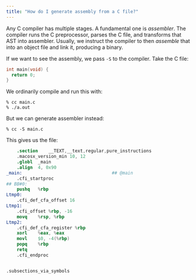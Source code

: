 ```yaml
---
title: "How do I generate assembly from a C file?"
---
```


Any C compiler has multiple stages. A fundamental one is _assembler_. The compiler runs the C preprocessor, parses the C file, and transforms that AST into assembler. Usually, we instruct the compiler to then _assemble_ that into an object file and link it, producing a binary.

If we want to see the assembly, we pass `-S` to the compiler. Take the C file:

```c
int main(void) {
  return 0;
}
```

We ordinarily compile and run this with:

```
% cc main.c
% ./a.out
```

But we can generate assembler instead:

```
% cc -S main.c
```

This gives us the file:

```s
	.section	__TEXT,__text,regular,pure_instructions
	.macosx_version_min 10, 12
	.globl	_main
	.align	4, 0x90
_main:                                  ## @main
	.cfi_startproc
## BB#0:
	pushq	%rbp
Ltmp0:
	.cfi_def_cfa_offset 16
Ltmp1:
	.cfi_offset %rbp, -16
	movq	%rsp, %rbp
Ltmp2:
	.cfi_def_cfa_register %rbp
	xorl	%eax, %eax
	movl	$0, -4(%rbp)
	popq	%rbp
	retq
	.cfi_endproc


.subsections_via_symbols
```
